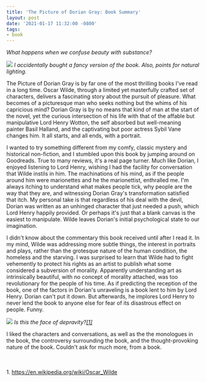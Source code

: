 ```yaml
---
title: 'The Picture of Dorian Gray: Book Summary'
layout: post
date: '2021-01-17 11:32:00 -0800'
tags:
- book
---
```


*What happens when we confuse beauty with substance?*

<img src="https://chr0nikler.github.io/assets/images/dorian_gray.jpg" />
<em>I accidentally bought a fancy version of the book. Also, points for natural lighting.</em>


The Picture of Dorian Gray is by far one of the most thrilling books I've read in a long time. Oscar Wilde, through a limited yet masterfully crafted set of characters, delivers a fascinating story about the pursuit of pleasure. What becomes of a picturesque man who seeks nothing but the whims of his capricious mind? Dorian Gray is by no means that kind of man at the start of the novel, yet the curious intersection of his life with that of the affable but manipulative Lord Henry Wotton, the self absorbed but well-meaning painter Basil Halland, and the captivating but poor actress Sybil Vane changes him. It all starts, and all ends, with a portrait.

I wanted to try something different from my comfy, classic mystery and historical non-fiction, and I stumbled upon this book by jumping around on Goodreads. True to many reviews, it's a real page turner. Much like Dorian, I enjoyed listening to Lord Henry, wishing I had the facility for conversation that Wilde instils in him. The machinations of his mind, as if the people around him were marionettes and he the marionettist, enthralled me. I'm always itching to understand what makes people tick, why people are the way that they are, and witnessing Dorian Gray's transformation satisfied that itch. My personal take is that regardless of his deal with the devil, Dorian was written as an unhinged character that just needed a push, which Lord Henry happily provided. Or perhaps it's just that a blank canvas is the easiest to manipulate. Wilde leaves Dorian's initial psychological state to our imagination.

I didn't know about the commentary this book received until after I read it. In my mind, Wilde was addressing more subtle things, the interest in portraits and plays, rather than the grotesque nature of the human condition, the homeless and the starving. I was surprised to learn that Wilde had to fight vehemently to protect his rights as an artist to publish what some considered a subversion of morality. Apparently understanding art as intrinsically beautiful, with no concept of morality attached, was too revolutionary for the people of his time. As if predicting the reception of the book, one of the factors in Dorian's unraveling is a book lent to him by Lord Henry. Dorian can't put it down. But afterwards, he implores Lord Henry to never lend the book to anyone else for fear of its disastrous effect on people. Funny.

<img src="https://chr0nikler.github.io/assets/images/wilde.jpg" />
<em>Is this the face of depravity?<a href="#citation1">[1]</a></em>

I liked the characters and conversations, as well as the the monologues in the book, the controversy surrounding the book, and the thought-provoking nature of the book. Couldn't ask for much more, from a book.

<br/>
<br/>
<a name="citation1"></a>1. <a href="https://en.wikipedia.org/wiki/Oscar_Wilde">https://en.wikipedia.org/wiki/Oscar_Wilde</a>
